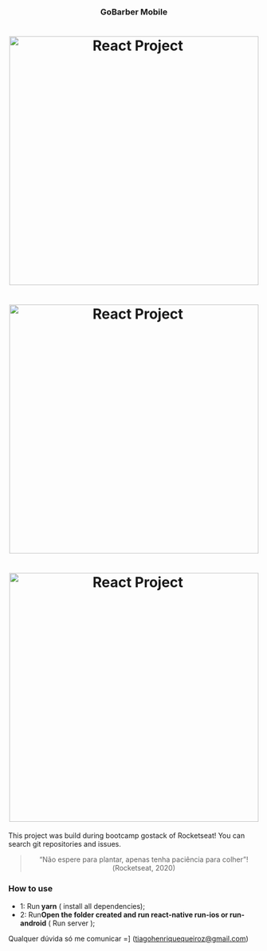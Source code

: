 <h3 align="center">
  GoBarber Mobile
</h3>

<h1 align="center">
  <img alt="React Project" title="React Project" src="./src/assets/images/readme.png" width="500px" />
</h1>

<h1 align="center">
  <img alt="React Project" title="React Project" src="./assets/images/img2.png" width="500px" />
</h1>

<h1 align="center">
  <img alt="React Project" title="React Project" src="./assets/images/img3.png" width="500px" />
</h1>


<p>This project was build during bootcamp gostack of Rocketseat! You can search git repositories and issues. </p>

<blockquote align="center">“Não espere para plantar, apenas tenha paciência para colher”!(Rocketseat, 2020)</blockquote>

### **How to use**

- 1: Run<strong> yarn</strong> ( install all dependencies);
- 2: Run<strong>Open the folder created and run react-native run-ios or run-android</strong> ( Run server );


Qualquer dúvida só me comunicar =] (tiagohenriquequeiroz@gmail.com)
